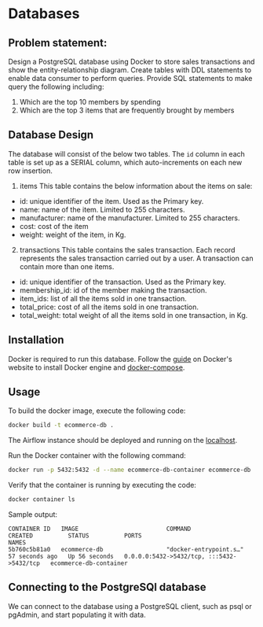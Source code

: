 # Databases

## Problem statement:
Design a PostgreSQL database using Docker to store sales transactions and show the entity-relationship diagram.
Create tables with DDL statements to enable data consumer to perform queries.
Provide SQL statements to make query the following including:
1. Which are the top 10 members by spending
2. Which are the top 3 items that are frequently brought by members


## Database Design
The database will consist of the below two tables. The `id` column in each table is set up as a SERIAL column, which auto-increments on each new row insertion.

1. items
This table contains the below information about the items on sale:
- id: unique identifier of the item. Used as the Primary key.
- name: name of the item. Limited to 255 characters.
- manufacturer: name of the manufacturer. Limited to 255 characters.
- cost: cost of the item
- weight: weight of the item, in Kg.

2. transactions
This table contains the sales transaction. Each record represents the sales transaction carried out by a user. A transaction can contain more than one items.
- id: unique identifier of the transaction. Used as the Primary key.
- membership_id: id of the member making the transaction.
- item_ids: list of all the items sold in one transaction.
- total_price: cost of all the items sold in one transaction.
- total_weight: total weight of all the items sold in one transaction, in Kg.


## Installation
Docker is required to run this database.
Follow the [guide](https://docs.docker.com/engine/install/) on Docker's website to install Docker engine and [docker-compose](https://docs.docker.com/compose/install/).

## Usage
To build the docker image, execute the following code:
```bash
docker build -t ecommerce-db .
```
The Airflow instance should be deployed and running on the [localhost](http://0.0.0.0:8080/admin/).

Run the Docker container with the following command:
```bash
docker run -p 5432:5432 -d --name ecommerce-db-container ecommerce-db
```
Verify that the container is running by executing the code:
```bash
docker container ls
```

Sample output:
```
CONTAINER ID   IMAGE                         COMMAND                  CREATED          STATUS          PORTS                                       NAMES
5b760c5b81a0   ecommerce-db                  "docker-entrypoint.s…"   57 seconds ago   Up 56 seconds   0.0.0.0:5432->5432/tcp, :::5432->5432/tcp   ecommerce-db-container
```

## Connecting to the PostgreSQl database
We can connect to the database using a PostgreSQL client, such as psql or pgAdmin, and start populating it with data.